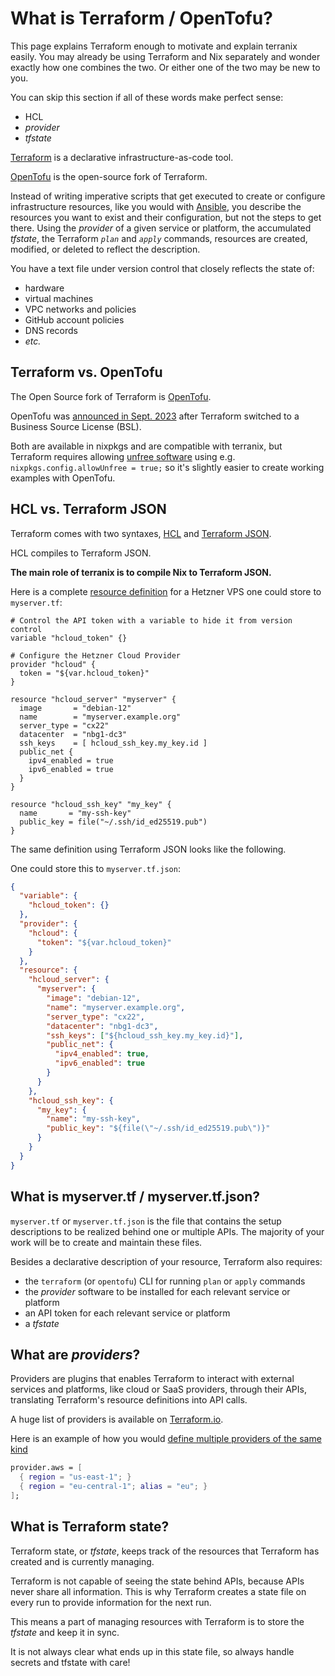 # What is Terraform / OpenTofu?

<div class="warning">
This page explains Terraform enough to motivate and explain terranix easily. You may already be using Terraform and Nix separately and wonder exactly how one combines the two. Or either one of the two may be new to you.

You can skip this section if all of these words make perfect sense:

- HCL
- _provider_
- _tfstate_
</div>

[Terraform][tf] is a declarative infrastructure-as-code tool.

[OpenTofu][opentofu] is the open-source fork of Terraform.

Instead of writing imperative scripts that get executed to create or configure infrastructure
resources, like you would with [Ansible][ansible], you describe the resources you want to exist
and their configuration, but not the steps to get there. Using the _provider_ of a given service
or platform, the accumulated _tfstate_, the Terraform _`plan`_ and _`apply`_ commands, resources
are created, modified, or deleted to reflect the description.

[ansible]: https://docs.ansible.com/

You have a text file under version control that closely reflects the state of:

- hardware
- virtual machines
- VPC networks and policies
- GitHub account policies
- DNS records
- _etc._

## Terraform vs. OpenTofu

The Open Source fork of Terraform is [OpenTofu][opentofu].

OpenTofu was [announced in Sept. 2023][opentofu-announce] after Terraform switched to a Business Source License (BSL).

[tf]: https://terraform.io
[opentofu]: https://www.opentofu.org/
[opentofu-announce]: https://www.linuxfoundation.org/press/announcing-opentofu

Both are available in nixpkgs and are compatible with terranix, but Terraform requires allowing
[unfree software][nixos-unfree] using e.g. `nixpkgs.config.allowUnfree = true;` so it's slightly
easier to create working examples with OpenTofu.

[nixos-unfree]: https://nixos.wiki/wiki/Unfree_Software

## HCL vs. Terraform JSON

Terraform comes with two syntaxes, [HCL][hashi-hcl] and [Terraform JSON][hashi-json].

HCL compiles to Terraform JSON.

**The main role of terranix is to compile Nix to Terraform JSON.**

[hashi-hcl]: https://developer.hashicorp.com/terraform/language/syntax/configuration
[hashi-json]: https://developer.hashicorp.com/terraform/language/syntax/json

Here is a complete [resource definition][hcloud-server-docs] for a Hetzner VPS one could store to `myserver.tf`:

[hcloud-server-docs]: https://registry.terraform.io/providers/hetznercloud/hcloud/latest/docs/resources/server.html

```hcl
# Control the API token with a variable to hide it from version control
variable "hcloud_token" {}

# Configure the Hetzner Cloud Provider
provider "hcloud" {
  token = "${var.hcloud_token}"
}

resource "hcloud_server" "myserver" {
  image       = "debian-12"
  name        = "myserver.example.org"
  server_type = "cx22"
  datacenter  = "nbg1-dc3"
  ssh_keys    = [ hcloud_ssh_key.my_key.id ]
  public_net {
    ipv4_enabled = true
    ipv6_enabled = true
  }
}

resource "hcloud_ssh_key" "my_key" {
  name       = "my-ssh-key"
  public_key = file("~/.ssh/id_ed25519.pub")
}
```

The same definition using Terraform JSON looks like the following.

One could store this to `myserver.tf.json`:

```json
{
  "variable": {
    "hcloud_token": {}
  },
  "provider": {
    "hcloud": {
      "token": "${var.hcloud_token}"
    }
  },
  "resource": {
    "hcloud_server": {
      "myserver": {
        "image": "debian-12",
        "name": "myserver.example.org",
        "server_type": "cx22",
        "datacenter": "nbg1-dc3",
        "ssh_keys": ["${hcloud_ssh_key.my_key.id}"],
        "public_net": {
          "ipv4_enabled": true,
          "ipv6_enabled": true
        }
      }
    },
    "hcloud_ssh_key": {
      "my_key": {
        "name": "my-ssh-key",
        "public_key": "${file(\"~/.ssh/id_ed25519.pub\")}"
      }
    }
  }
}
```

## What is myserver.tf / myserver.tf.json?

`myserver.tf` or `myserver.tf.json` is the file that contains the setup descriptions to be realized
behind one or multiple APIs. The majority of your work will be to create and maintain these files.

Besides a declarative description of your resource, Terraform also requires:

- the `terraform` (or `opentofu`) CLI for running `plan` or `apply` commands
- the _provider_ software to be installed for each relevant service or platform
- an API token for each relevant service or platform
- a _tfstate_

## What are _providers_?

Providers are plugins that enables Terraform to interact with external services and platforms,
like cloud or SaaS providers, through their APIs, translating Terraform's resource definitions
into API calls.

A huge list of providers is available on [Terraform.io][tf].

Here is an example of how you would [define multiple providers of the same kind][tf-provider-blocks]

[tf-provider-blocks]: https://www.terraform.io/language/syntax/json#provider-blocks

```nix
provider.aws = [
  { region = "us-east-1"; }
  { region = "eu-central-1"; alias = "eu"; }
];
```

## What is Terraform state?

Terraform state, or _tfstate_, keeps track of the resources that Terraform has created and is currently managing.

Terraform is not capable of seeing the state behind APIs, because APIs never share all information.
This is why Terraform creates a state file on every run to provide information for the next run.

This means a part of managing resources with Terraform is to store the _tfstate_ and keep it in sync.

<div class="warning">
It is not always clear what ends up in this state file, so always handle secrets and tfstate with care!
</div>
